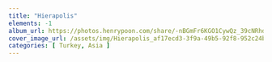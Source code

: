 ```yaml
---
title: "Hierapolis"
elements: -1
album_url: https://photos.henrypoon.com/share/-nBGmFr6KGO1CywQz_39cNRhdesie9C2N_VGjAAqTYtdpPAFhhZZUUa9H_OdZwZJtLQ
cover_image_url: /assets/img/Hierapolis_af17ecd3-3f9a-49b5-92f8-952c24baf7cf.jpg
categories: [ Turkey, Asia ]
---
```


